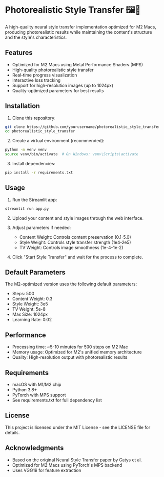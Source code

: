 # Photorealistic Style Transfer 🖼️📸

A high-quality neural style transfer implementation optimized for M2 Macs, producing photorealistic results while maintaining the content's structure and the style's characteristics.

## Features

- Optimized for M2 Macs using Metal Performance Shaders (MPS)
- High-quality photorealistic style transfer
- Real-time progress visualization
- Interactive loss tracking
- Support for high-resolution images (up to 1024px)
- Quality-optimized parameters for best results

## Installation

1. Clone this repository:
```bash
git clone https://github.com/yourusername/photorealistic_style_transfer.git
cd photorealistic_style_transfer
```

2. Create a virtual environment (recommended):
```bash
python -m venv venv
source venv/bin/activate  # On Windows: venv\Scripts\activate
```

3. Install dependencies:
```bash
pip install -r requirements.txt
```

## Usage

1. Run the Streamlit app:
```bash
streamlit run app.py
```

2. Upload your content and style images through the web interface.

3. Adjust parameters if needed:
   - Content Weight: Controls content preservation (0.1-5.0)
   - Style Weight: Controls style transfer strength (1e4-2e5)
   - TV Weight: Controls image smoothness (1e-4-1e-2)

4. Click "Start Style Transfer" and wait for the process to complete.

## Default Parameters

The M2-optimized version uses the following default parameters:
- Steps: 500
- Content Weight: 0.3
- Style Weight: 3e5
- TV Weight: 5e-8
- Max Size: 1024px
- Learning Rate: 0.02

## Performance

- Processing time: ~5-10 minutes for 500 steps on M2 Mac
- Memory usage: Optimized for M2's unified memory architecture
- Quality: High-resolution output with photorealistic results

## Requirements

- macOS with M1/M2 chip
- Python 3.8+
- PyTorch with MPS support
- See requirements.txt for full dependency list

## License

This project is licensed under the MIT License - see the LICENSE file for details.

## Acknowledgments

- Based on the original Neural Style Transfer paper by Gatys et al.
- Optimized for M2 Macs using PyTorch's MPS backend
- Uses VGG19 for feature extraction 

